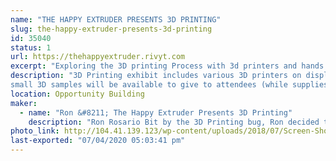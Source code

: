 ```yaml
---
name: "THE HAPPY EXTRUDER PRESENTS 3D PRINTING"
slug: the-happy-extruder-presents-3d-printing
id: 35040
status: 1
url: https://thehappyextruder.rivyt.com
excerpt: "Exploring the 3D printing Process with 3d printers and hands on examples of items 3D printed. Explanation of how a 3D printer works and its individual components."
description: "3D Printing exhibit includes various 3D printers on display printing 3D objects. 3D Printed objects showing the various capabilities of a 3D printer.
small 3D samples will be available to give to attendees (while supplies last). Questions will be answered regarding the 3D printing craft."
location: Opportunity Building
maker:
  - name: "Ron &#8211; The Happy Extruder Presents 3D Printing"
    description: "Ron Rosario Bit by the 3D Printing bug, Ron decided to take the plunge. Once he found out how great the 3D Printing community was, he set out on a quest to give back to the community. With a background in DIY and hands on projects, 3D Printing was just the next step in being able to create whatever came to mind."
photo_link: http://104.41.139.123/wp-content/uploads/2018/07/Screen-Shot-2018-07-24-at-6.09.37-PM-555x1024.png
last-exported: "07/04/2020 05:03:41 pm"
---
```

